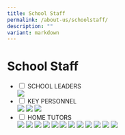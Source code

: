 ```yaml
---
title: School Staff
permalink: /about-us/schoolstaff/
description: ""
variant: markdown
---
```

<h1>School Staff</h1>
<ul class="jekyllcodex_accordion">
	<li>
		<input type="checkbox" id="accordion1" class="hidecontent">
		<label for="accordion1">SCHOOL LEADERS</label>
		<div class="content hidecontent">
		<div>
			<img src="/images/Our%20Staff/2024_SL.png">
			</div>
			</div></li>
		<li>
			<input type="checkbox" id="accordion2" class="hidecontent">
			<label for="accordion2">KEY PERSONNEL</label>
			<div class="content hidecontent">
			<div>
				<img src="/images/Our%20Staff/2024_HOD.png">
				<img src="/images/Our%20Staff/Oct/hod%20update.png">
				<img src="/images/Our%20Staff/Oct/hod%20update.png">
				</div>
		</div></li>
		<li>
			<input type="checkbox" id="accordion3" class="hidecontent">
			<label for="accordion3">HOME TUTORS</label>
			<div class="content hidecontent">
			<div>
				<img src="/images/Our%20Staff/June%2023/3%20school%20staff.jpg">
				<img src="/images/Our%20Staff/June%2023/4%20school%20staff.jpg">
				<img src="/images/Our%20Staff/June%2023/5%20school%20staff.jpg">
				<img src="/images/Our%20Staff/June%2023/5%20school%20staff.jpg">
				<img src="/images/Our%20Staff/June%2023/5%20school%20staff.jpg">
				<img src="/images/Our%20Staff/June%2023/5%20school%20staff.jpg">
				<img src="/images/Our%20Staff/June%2023/5%20school%20staff.jpg">
				<img src="/images/Our%20Staff/June%2023/5%20school%20staff.jpg">
				<img src="/images/Our%20Staff/June%2023/5%20school%20staff.jpg">
				<img src="/images/Our%20Staff/June%2023/5%20school%20staff.jpg">
				<img src="/images/Our%20Staff/June%2023/5%20school%20staff.jpg">
				<img src="/images/Our%20Staff/June%2023/5%20school%20staff.jpg">
				</div>
				</div></li>
</ul>